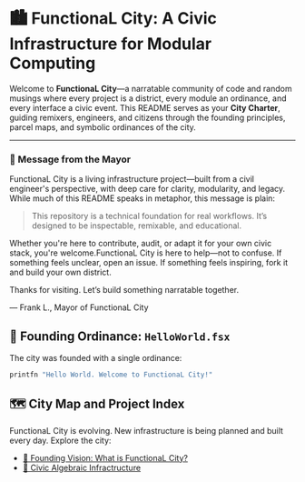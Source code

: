 # 🏙️ FunctionaL City: A Civic Infrastructure for Modular Computing

Welcome to **FunctionaL City**—a narratable community of code and random musings where every project is a district, every module an ordinance, and every interface a civic event. This README serves as your **City Charter**, guiding remixers, engineers, and citizens through the founding principles, parcel maps, and symbolic ordinances of the city. 

---

### 📣 Message from the Mayor

FunctionaL City is a living infrastructure project—built from a civil engineer's perspective, with deep care for clarity, modularity, and legacy. While much of this README speaks in metaphor, this message is plain:

>This repository is a technical foundation for real workflows. It’s designed to be inspectable, remixable, and educational. 

Whether you're here to contribute, audit, or adapt it for your own civic stack, you're welcome.FunctionaL City is here to help—not to confuse. If something feels unclear, open an issue. If something feels inspiring, fork it and build your own district.

Thanks for visiting. Let’s build something narratable together.

— Frank L., Mayor of FunctionaL City


## 📜 Founding Ordinance: `HelloWorld.fsx`

The city was founded with a single ordinance:

```fsharp
printfn "Hello World. Welcome to FunctionaL City!"
```


## 🗺️ City Map and Project Index

FunctionaL City is evolving. New infrastructure is being planned and built every day. Explore the city:

- [📜 Founding Vision: What is FunctionaL City?](BlogDistrict/CityHall/250919_FoundingVision.md)
- [🧮 Civic Algebraic Infractructure](CivicAlgebraicInfrastructure/README.md)

